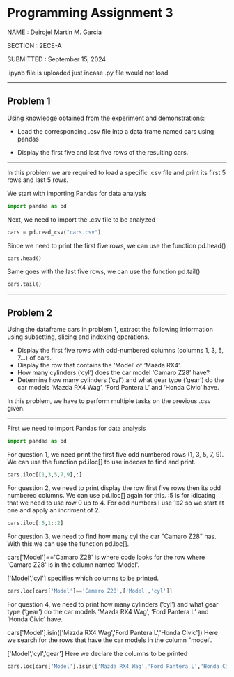 # Programming Assignment 3
NAME : Deirojel Martin M. Garcia

SECTION : 2ECE-A

SUBMITTED : September 15, 2024

.ipynb file is uploaded just incase .py file would not load

***

## Problem 1

Using knowledge obtained from the experiment and demonstrations:

  - Load the corresponding .csv file into a data frame named cars using pandas

  - Display the first five and last five rows of the resulting cars.

___

In this problem we are required to load a specific .csv file and print its first 5 rows and last 5 rows. 

We start with importing Pandas for data analysis

``` python
import pandas as pd
```

Next, we need to import the .csv file to be analyzed

``` python
cars = pd.read_csv("cars.csv")
```

Since we need to print the first five rows, we can use the function pd.head()

``` python
cars.head()
```

Same goes with the last five rows, we can use the function pd.tail()

``` python
cars.tail()
```

***

## Problem 2

Using the dataframe cars in problem 1, extract the following information using subsetting, slicing and
indexing operations.
  - Display the first five rows with odd-numbered columns (columns 1, 3, 5, 7...) of cars.
  - Display the row that contains the ‘Model’ of ‘Mazda RX4’.
  - How many cylinders (‘cyl’) does the car model ‘Camaro Z28’ have?
  - Determine how many cylinders (‘cyl’) and what gear type (‘gear’) do the car models ‘Mazda RX4
  Wag’, ‘Ford Pantera L’ and ‘Honda Civic’ have.

In this problem, we have to perform multiple tasks on the previous .csv given. 

___

First we need to import Pandas for data analysis

``` python
import pandas as pd
```

For question 1, we need print the first five odd numbered rows (1, 3, 5, 7, 9). We can use the function pd.iloc[] to use indeces to find and print.
``` python
cars.iloc[[1,3,5,7,9],:]
```
For question 2, we need to print display the row first five rows then its odd numbered columns. We can use pd.iloc[] again for this. :5 is for idicating that we need to use row 0 up to 4. For odd numbers I use 1::2 so we start at one and apply an incriment of 2.
``` python
cars.iloc[:5,1::2]
```
For question 3, we need to find how many cyl the car "Camaro Z28" has. With this we can use the function pd.loc[]. 

cars['Model']=='Camaro Z28' is where code looks for the row where 'Camaro Z28' is in the column named 'Model'. 

['Model','cyl'] specifies which columns to be printed.
``` python
cars.loc[cars['Model']=='Camaro Z28',['Model','cyl']]
``` 
For question 4, we need to print how many cylinders (‘cyl’) and what gear type (‘gear’) do the car models ‘Mazda RX4 Wag’, ‘Ford Pantera L’ and ‘Honda Civic’ have.

cars['Model'].isin(['Mazda RX4 Wag','Ford Pantera L','Honda Civic']) Here we search for the rows that have the car models in the column "model'. 

['Model','cyl','gear'] Here we declare the columns to be printed 

``` python
cars.loc[cars['Model'].isin(['Mazda RX4 Wag','Ford Pantera L','Honda Civic']), ['Model','cyl','gear']]
```
